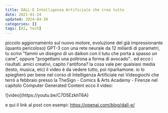 ```yaml
---
title: DALL-E Intelligenza Artificiale che crea tutto
date: 2021-01-24
updated: 2024-04-30
categories: []
tags: [AI, tech]
---
```


piccolo aggiornamento sul nuovo motore, evoluzione del già impressionante (quanto pericoloso) GPT-3 
con una rete neurale da 12 miliardi di parametri, tu scrivi "fammi un disegno di un daikon con il tutu che porta a spasso un cane", oppure "progettami una poltrona a forma di avocado".. ed ecco i risultati.
amici creativi, capito l'antifona?
la cosa vale per qualsiasi media (testo, musica, etc)
il video è da vedere tutto, poi riparliamone.
io lo spiegherò per bene nel corso di Intelligenza Artificiale nei Videogiochi che terrò a febbraio presso la TheSign - Comics & Arts Academy - Firenze
 nel capitolo Computer Generated Content
ecco il video:

<YouTube id="C7D5EzkhT6A" />
![video](https://youtu.be/C7D5EzkhT6A)  
<https://youtu.be/C7D5EzkhT6A>

e qui il link al post con esempi:
<https://openai.com/blog/dall-e/>
